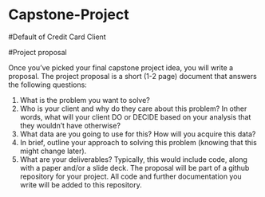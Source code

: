 # Capstone-Project
#Default of Credit Card Client

#Project proposal

Once you’ve picked your final capstone project idea, you will write a proposal. The project
proposal is a short (1-2 page) document that answers the following questions:
1. What is the problem you want to solve?
2. Who is your client and why do they care about this problem? In other words, what
will your client DO or DECIDE based on your analysis that they wouldn’t have
otherwise?
3. What data are you going to use for this? How will you acquire this data?
4. In brief, outline your approach to solving this problem (knowing that this might
change later).
5. What are your deliverables? Typically, this would include code, along with a paper
and/or a slide deck.
The proposal will be part of a github repository for your project. All code and further
documentation you write will be added to this repository.
